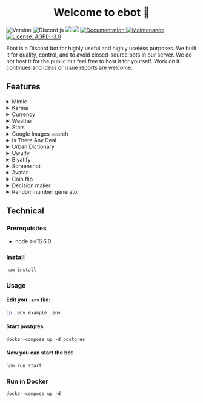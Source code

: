 <h1 align="center">Welcome to ebot 👋</h1>
<p>
  <img alt="Version" src="https://img.shields.io/github/package-json/v/dwakof/ebot" />
  <img alt="Discord.js" src="https://img.shields.io/github/package-json/dependency-version/dwakof/ebot/discord.js" />
  <img src="https://img.shields.io/badge/node-%3E%3D16.6.0-blue.svg" />
  <img src="https://img.shields.io/david/dwakof/ebot" />
  <a href="https://github.com/Dwakof/ebot#readme" target="_blank">
    <img alt="Documentation" src="https://img.shields.io/badge/documentation-no-red.svg" />
  </a>
  <a href="https://github.com/Dwakof/ebot/graphs/commit-activity" target="_blank">
    <img alt="Maintenance" src="https://img.shields.io/badge/Maintained%3F-yes-green.svg" />
  </a>
  <a href="https://github.com/Dwakof/ebot/blob/master/LICENSE" target="_blank">
    <img alt="License: AGPL--3.0" src="https://img.shields.io/github/license/Dwakof/ebot" />
  </a>
</p>

Ebot is a Discord bot for highly useful and highly useless purposes. We built it for quality, control, and to avoid closed-source bots in our server. We do not host it for the public but feel free to host it for yourself. Work on it continues and ideas or issue reports are welcome.

## Features

<details>
  <summary>Mimic</summary>

  Ebot can sync your server's message history and build a mimic model with it, which it can then use to mimic anyone on your guild or even the entire guild as a combined persona. Over time, as more messages are posted, it'll keep updating itself, so you only need to sync once.

  <img width="518" alt="Screen Shot 2022-06-05 at 1 37 08 PM" src="https://user-images.githubusercontent.com/2550945/172048658-69fc9bd2-9c5a-4926-9065-8bf3dee6660b.png">
  <img width="454" alt="Screen Shot 2022-06-05 at 1 37 21 PM" src="https://user-images.githubusercontent.com/2550945/172048663-6a7a81ac-14b2-462c-935d-c08191cb09c3.png">

  <img width="504" alt="Screen Shot 2022-06-05 at 1 44 56 PM" src="https://user-images.githubusercontent.com/2550945/172048920-5fa20305-ab48-4abb-b79d-b06223db089a.png">
  <img width="407" alt="Screen Shot 2022-06-05 at 1 45 00 PM" src="https://user-images.githubusercontent.com/2550945/172048921-76a5091d-9317-4d8b-b384-80c8b2ec405a.png">
  <img width="665" alt="Screen Shot 2022-06-05 at 1 47 18 PM" src="https://user-images.githubusercontent.com/2550945/172049180-d78d4760-8079-42b2-8ba3-9c95af9cebf7.png">
  <img width="948" alt="Screen Shot 2022-06-05 at 1 52 17 PM" src="https://user-images.githubusercontent.com/2550945/172049178-2fdfd26e-7cb0-4e0d-b147-4375a41087fa.png">
  <img width="483" alt="Screen Shot 2022-06-05 at 1 56 22 PM" src="https://user-images.githubusercontent.com/2550945/172049345-5dea2c39-f45f-4652-b66d-1ebd5fd7554e.png">
  
</details>

<details>
  <summary>Karma</summary>

  Award other users karma points by reacting to their messages with ⬆️ (+1), ⬇️ (-1), 🏅 (+5), 🍅 (-5), or by posting `username++`, `username--`. `username+5`, or `username-5`. See standings with `/karma [username]`.

  <img width="505" alt="Screen Shot 2022-06-05 at 1 25 27 PM" src="https://user-images.githubusercontent.com/2550945/172048676-640752e1-fba6-4f5b-9294-919276cdd223.png">
</details>

<details>
  <summary>Currency</summary>

  The currency commands let you search for currencies, convert between them, and see historical change.

  <img width="457" alt="Screen Shot 2022-06-05 at 1 59 59 PM" src="https://user-images.githubusercontent.com/2550945/172049469-fa3a197e-4206-4ae5-ab13-eb2d5746392b.png">
  </br>
  <img width="390" alt="Screen Shot 2022-06-05 at 2 00 13 PM" src="https://user-images.githubusercontent.com/2550945/172049471-02748cef-60f8-4340-a31c-02183fe7c1bb.png">
  </br>
  <img width="512" alt="Screen Shot 2022-06-05 at 2 00 43 PM" src="https://user-images.githubusercontent.com/2550945/172049472-6924778e-a161-425e-a09d-2c439fb9a0ea.png">
  </br>
  <img width="410" alt="Screen Shot 2022-06-05 at 2 01 14 PM" src="https://user-images.githubusercontent.com/2550945/172049473-edc373d8-d5ba-4025-b7f5-11103e1cb319.png">
</details>

<details>
  <summary>Weather</summary>

  The weather command gives you the current weather information, forecast, and alerts if there are any.

  <img width="598" alt="Screen Shot 2022-06-05 at 2 04 53 PM" src="https://user-images.githubusercontent.com/2550945/172049588-283f6c19-f107-40e8-95f8-1ba90b4fdb35.png">
  </br>
  <img width="609" alt="Screen Shot 2022-06-05 at 2 04 22 PM" src="https://user-images.githubusercontent.com/2550945/172049589-2137e390-aace-4e8c-8511-19669f15a6a7.png">
  </br>
  <img width="592" alt="Screen Shot 2022-06-05 at 2 04 27 PM" src="https://user-images.githubusercontent.com/2550945/172049590-2e3e887f-d91b-4433-9443-c77444496c03.png">
</details>

<details>
  <summary>Stats</summary>

  <img width="513" alt="Screen Shot 2022-06-05 at 2 06 59 PM" src="https://user-images.githubusercontent.com/2550945/172049904-cccf8a6d-35b3-4232-a42f-f73e4f0765f2.png">
  </br>
  <img width="509" alt="Screen Shot 2022-06-05 at 2 07 19 PM" src="https://user-images.githubusercontent.com/2550945/172049905-cdd4ec8c-14e6-4433-ad58-49088960f001.png">
  </br>
  <img width="504" alt="Screen Shot 2022-06-05 at 2 07 29 PM" src="https://user-images.githubusercontent.com/2550945/172049907-518a4409-5707-47b3-852c-75a53a70aea2.png">
  </br>
  <img width="507" alt="Screen Shot 2022-06-05 at 2 07 41 PM" src="https://user-images.githubusercontent.com/2550945/172049908-98441e2c-7256-4a98-bf2d-f07abfd7e8b6.png">
  </br>
  <img width="511" alt="Screen Shot 2022-06-05 at 2 07 55 PM" src="https://user-images.githubusercontent.com/2550945/172049910-07250277-d9bc-434c-ad39-7926c5511c6f.png">
  </br>
  <img width="507" alt="Screen Shot 2022-06-05 at 2 08 41 PM" src="https://user-images.githubusercontent.com/2550945/172049912-774e8e83-573c-4190-8202-018c78b904bd.png">
  </br>
  <img width="507" alt="Screen Shot 2022-06-05 at 2 08 55 PM" src="https://user-images.githubusercontent.com/2550945/172049915-4ab9af9f-50c7-42d0-828a-a6e25545d4f1.png">
  </br>
  <img width="508" alt="Screen Shot 2022-06-05 at 2 10 43 PM" src="https://user-images.githubusercontent.com/2550945/172049916-ee1cbe03-34b5-4b47-912d-59962d8d4b7a.png">
  </br>
  <img width="514" alt="Screen Shot 2022-06-05 at 2 13 23 PM" src="https://user-images.githubusercontent.com/2550945/172049919-e03cc582-db72-4263-afc2-e7436db04004.png">
  </br>
  <img width="524" alt="Screen Shot 2022-06-05 at 2 13 30 PM" src="https://user-images.githubusercontent.com/2550945/172049920-40cddb19-6ee2-4a1b-91d3-e16c1a1e19d6.png">
  </br>
</details>

<details>
  <summary>Google Images search</summary>

  <img width="509" alt="Screen Shot 2022-06-05 at 2 18 02 PM" src="https://user-images.githubusercontent.com/2550945/172050025-49e8b009-ae48-4e2e-b706-355eab405d63.png">
</details>

<details>
  <summary>Is There Any Deal</summary>

  The deal command lets you search for video game deals on [isthereanydeal.com](https://isthereanydeal.com).

  <img width="505" alt="Screen Shot 2022-06-05 at 2 23 33 PM" src="https://user-images.githubusercontent.com/2550945/172050200-ae09d347-0fa7-4dd5-9a3b-3085aff1cc80.png">
</details>

<details>
  <summary>Urban Dictionary</summary>

  Look up words on Urban Dictionary...and be disappointed every time.

  <img width="603" alt="Screen Shot 2022-06-05 at 2 29 57 PM" src="https://user-images.githubusercontent.com/2550945/172050544-388c9cab-ed79-4697-8129-a7ee0c603131.png">
</details>

<details>
  <summary>Uwuify</summary>

  Behold! The cuteness.

  <img width="467" alt="Screen Shot 2022-06-05 at 2 33 10 PM" src="https://user-images.githubusercontent.com/2550945/172050649-f4dfa6da-83dd-408a-8ae2-3bf8522e9b24.png">
  <img width="393" alt="Screen Shot 2022-06-05 at 2 33 45 PM" src="https://user-images.githubusercontent.com/2550945/172050676-30c022e8-eccf-43e1-ade4-c4819d90ca45.png">
  <img width="1436" alt="Screen Shot 2022-06-05 at 2 30 27 PM" src="https://user-images.githubusercontent.com/2550945/172050590-611bc51c-2553-4774-978c-e3a142251a6e.png">
</details>

<details>
  <summary>Blyatify</summary>

  <img width="64" alt="914336181884420096" src="https://user-images.githubusercontent.com/2550945/172051760-615192e4-b9be-43ea-aa13-8b1b4297657a.gif">
  </br>

  <img width="445" alt="Screen Shot 2022-06-05 at 2 34 08 PM" src="https://user-images.githubusercontent.com/2550945/172050691-b080816f-56e5-4ef2-918a-66d2ffc08991.png">
  <img width="391" alt="Screen Shot 2022-06-05 at 2 34 24 PM" src="https://user-images.githubusercontent.com/2550945/172050709-691e8930-b551-41b4-9813-bba2435d205c.png">
  <img width="1429" alt="Screen Shot 2022-06-05 at 2 30 55 PM" src="https://user-images.githubusercontent.com/2550945/172050609-5c222ea4-4ef5-42c1-a7f2-927418dd37ee.png">
</details>

<details>
  <summary>Screenshot</summary>

  <img width="466" alt="Screen Shot 2022-06-05 at 2 35 22 PM" src="https://user-images.githubusercontent.com/2550945/172050743-46c6a74f-8381-4d4b-bd88-34f2a58ca301.png">
  </br>
  <img width="499" alt="Screen Shot 2022-06-05 at 2 35 38 PM" src="https://user-images.githubusercontent.com/2550945/172050750-bcc83aac-a9c4-45f2-9a03-5895327d72e8.png">
</details>

<details>
  <summary>Avatar</summary>

  <img width="404" alt="Screen Shot 2022-06-05 at 2 26 12 PM" src="https://user-images.githubusercontent.com/2550945/172050802-161ef204-a424-44fd-9208-01b3aa06dbac.png">
</details>

<details>
  <summary>Coin flip</summary>

  <img width="239" alt="Screen Shot 2022-06-05 at 2 26 24 PM" src="https://user-images.githubusercontent.com/2550945/172050822-9ba6445b-75cb-47d3-a250-78328a02c442.png">
</details>

<details>
  <summary>Decision maker</summary>

  <img width="249" alt="Screen Shot 2022-06-05 at 2 27 52 PM" src="https://user-images.githubusercontent.com/2550945/172050838-00c4ed03-6101-4821-a150-a5dc3c9cb2ab.png">
</details>

<details>
  <summary>Random number generator</summary>

  <img width="290" alt="Screen Shot 2022-06-05 at 2 28 53 PM" src="https://user-images.githubusercontent.com/2550945/172050846-463fbd6e-d26b-42c7-9433-596a3d0f2c44.png">
</details>


## Technical

### Prerequisites

- node >=16.6.0

### Install

```sh
npm install
```

### Usage

#### Edit you `.env` file:

```sh
cp .env.example .env
````

#### Start postgres

```shell
docker-compose up -d postgres
```

#### Now you can start the bot

```sh
npm run start
```

### Run in Docker

```shell
docker-compose up -d
```